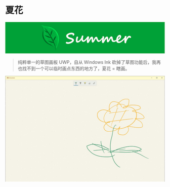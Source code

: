 # 夏花
![title.png](Assets/title.png)

> 纯粹单一的草图画板 UWP，自从 Windows Ink 砍掉了草图功能后，我再也找不到一个可以临时画点东西的地方了，夏花 = 瞎画。

![screenshot.jpg](Assets/screenshot.jpg)
